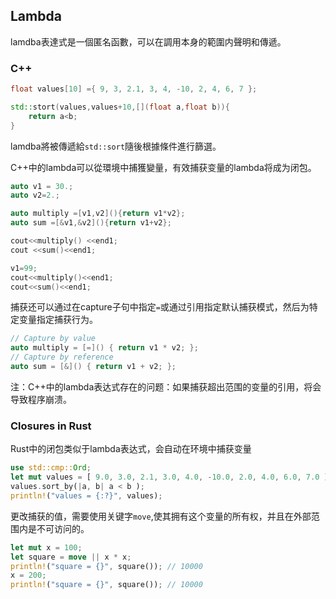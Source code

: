 ## Lambda

lamdba表達式是一個匿名函數，可以在調用本身的範圍内聲明和傳遞。

### C++

```c++
float values[10] ={ 9, 3, 2.1, 3, 4, -10, 2, 4, 6, 7 };

std::stort(values,values+10,[](float a,float b)){
    return a<b;
}
```

lamdba將被傳遞給`std::sort`隨後根據條件進行篩選。

C++中的lambda可以從環境中捕獲變量，有效捕获变量的lambda将成为闭包。

```c++
auto v1 = 30.;
auto v2=2.;

auto multiply =[v1,v2](){return v1*v2};
auto sum =[&v1,&v2](){return v1+v2};

cout<<multiply() <<end1;
cout <<sum()<<end1;

v1=99;
cout<<multiply()<<end1;
cout<<sum()<<end1;
```

捕获还可以通过在capture子句中指定`=`或通过引用指定默认捕获模式，然后为特定变量指定捕获行为。

```c++
// Capture by value
auto multiply = [=]() { return v1 * v2; };
// Capture by reference
auto sum = [&]() { return v1 + v2; };
```

注：C++中的lambda表达式存在的问题：如果捕获超出范围的变量的引用，将会导致程序崩溃。

### Closures in Rust

Rust中的闭包类似于lambda表达式，会自动在环境中捕获变量

```rust
use std::cmp::Ord;
let mut values = [ 9.0, 3.0, 2.1, 3.0, 4.0, -10.0, 2.0, 4.0, 6.0, 7.0 ];
values.sort_by(|a, b| a < b );
println!("values = {:?}", values);
```

更改捕获的值，需要使用关键字`move`,使其拥有这个变量的所有权，并且在外部范围内是不可访问的。

```rust
let mut x = 100;
let square = move || x * x;
println!("square = {}", square()); // 10000
x = 200;
println!("square = {}", square()); // 10000
```



















